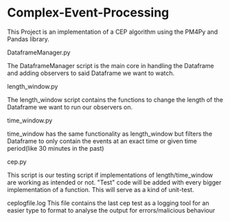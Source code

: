 # Complex-Event-Processing

This Project is an implementation of a CEP algorithm using the PM4Py and Pandas library.

DataframeManager.py

The DataframeManager script is the main core in handling the Dataframe and adding observers to said Dataframe we want to watch.


length_window.py

The length_window script contains the functions to change the length of the Dataframe
we want to run our observers on.


time_window.py

time_window has the same functionality as length_window but filters the Dataframe 
to only contain the events at an exact time or given time period(like 30 minutes in the past)


cep.py

This script is our testing script if implementations of length/time_window are working as intended or not.
"Test" code will be added with every bigger implementation of a function. This will serve
as a kind of unit-test.

ceplogfile.log
This file contains the last cep test as a logging tool for an easier type to format to analyse the 
output for errors/malicious behaviour